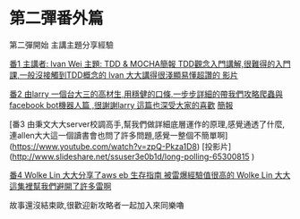 # 第二彈番外篇

第二彈開始 主講主題分享經驗

[番1 主講者: lvan Wei 主題: TDD & MOCHA簡報 TDD觀念入門講解,很難得的入門課,一般沒接觸到TDD概念的 lvan 大大講得很淺顯易懂超讚的 ](https://www.slideshare.net/secret/wpcI5SaMMRBz8H) [影片](https://youtu.be/c-6w2fWKEUg)

[番2 由larry 一個台大三的高材生,用穩健的口條,一步步詳細的帶我們攻略爬蟲與facebook bot機器人篇 ,很謝謝larry 這篇也深受大家的喜歡]( https://youtu.be/c5gz5TxtEQk)
[簡報](https://larry850806.github.io/weather)

[番3 由秉文大大server校調高手,幫我們做詳細底層運作的原理,感覺通透了什麼,連allen大大這一個讀書會也問了許多問題,感覺一整個不簡單啊]
(https://www.youtube.com/watch?v=zpQ-Pkza1D8)
[投影片]
(http://www.slideshare.net/ssuser3e0b1d/long-polling-65300815
)

[番4  Wolke Lin 大大分享了aws eb 生存指南 被雷爆經驗值很高的 Wolke Lin 大大 這集裡幫我們避開了許多雷啊
](https://youtu.be/XGNwlz2y1K4)


故事還沒結束歐,很歡迎新攻略者一起加入來同樂嚕
